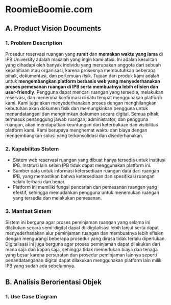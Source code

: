 # RoomieBoomie.com

## A. Product Vision Documents 
### 1. Problem Description
Prosedur reservasi ruangan yang **rumit** dan **memakan waktu yang lama** di IPB University adalah masalah yang ingin kami atasi. Ini adalah kesulitan yang dihadapi oleh banyak individu yang merupakan anggota dari sebuah kepanitiaan atau organisasi, karena prosesnya membutuhkan beberapa pihak, dokumentasi, dan pertemuan fisik. Tujuan dari produk kami adalah untuk **mengembangkan platform berbasis web yang menyederhanakan proses pemesanan ruangan di IPB serta membuatnya lebih efisien dan user-friendly**. Pengguna dapat mencari ruangan yang tersedia, melakukan reservasi, dan menerima konfirmasi di satu tempat menggunakan platform kami. Kami juga akan menyederhanakan proses dengan menghilangkan kebutuhan akan dokumen fisik dan memungkinkan pengguna untuk menandatangani dan mengirimkan dokumen secara digital. Semua pihak, termasuk penanggung jawab ruangan, administrator, dan pengguna ruangan, akan mendapatkan keuntungan dari keterbukaan dan visibilitas platform kami. Kami berupaya menghemat waktu dan biaya dengan mengembangkan solusi yang terkonsolidasi dan disederhanakan.

### 2. Kapabilitas Sistem
* Sistem web reservasi ruangan yang dibuat hanya tersedia untuk institusi IPB. Institusi lain selain IPB tidak dapat menggunakan platform ini.
* Sumber data untuk informasi ketersediaan ruangan data dari ruangan IPB, yang memastikan bahwa ketersediaan dan spesifikasi ruangan selalu terbaru dan benar.
* Platform ini memiliki fungsi pencarian dan pemesanan ruangan yang efektif, sehingga memudahkan pengguna untuk menemukan ruangan yang tersedia dan melakukan pemesanan.

### 3. Manfaat Sistem
Sistem ini berguna agar proses peminjaman ruangan yang selama ini dilakukan secara semi-digital dapat di-digitalisasi lebih lanjut serta dapat menyederhanakan alur peminjaman ruangan dan membuatnya lebih efisien dengan mengurangi beberapa prosedur yang dirasa tidak terlalu diperlukan. Digitalisasi ini juga berguna agar proses peminjaman dapat dilakukan dari mana saja dan kapan saja, sehingga tidak memerlukan biaya dan tenaga yang besar karena persuratan dan prosedur peminjaman lainnya seperti penandatanganan digital dapat dilakukan menggunakan platform lain milik IPB yang sudah ada sebelumnya.

## B. Analisis Berorientasi Objek
### 1. Use Case Diagram
